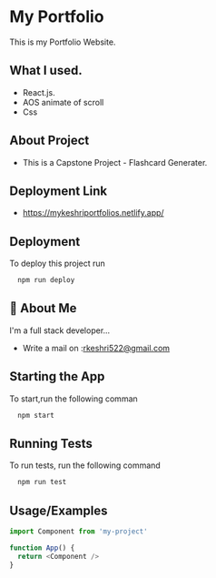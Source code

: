 
# My Portfolio

This is my Portfolio Website.









## What I used.
- React.js.
- AOS animate of scroll
- Css
## About Project
- This is a Capstone Project - Flashcard Generater.




## Deployment Link
- https://mykeshriportfolios.netlify.app/


## Deployment

To deploy this project run

```bash
  npm run deploy
```


## 🚀 About Me
I'm a full stack developer...
- Write a mail on :rkeshri522@gmail.com


## Starting the App

To start,run the following comman

```bash
  npm start
```


## Running Tests

To run tests, run the following command

```bash
  npm run test
```


## Usage/Examples

```javascript
import Component from 'my-project'

function App() {
  return <Component />
}
```

